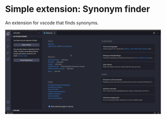 # Simple extension: Synonym finder

An extension for vscode that finds synonyms.

<img src="images/screen.gif">